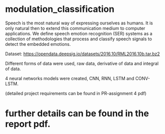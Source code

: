 # modulation_classification

Speech is the most natural way of expressing ourselves as humans. It is only natural then to extend 
this communication medium to computer applications. We define speech emotion recognition (SER) 
systems as a collection of methodologies that process and classify speech signals to detect the 
embedded emotions. 

Dataset: https://opendata.deepsig.io/datasets/2016.10/RML2016.10b.tar.bz2

Different forms of data were used, raw data, derivative of data and integral of data.

4 neural networks models were created, CNN, RNN, LSTM and CONV-LSTM.

(detailed project requirements can be found in PR-assignment 4 pdf)

# further details can be found in the report pdf.
